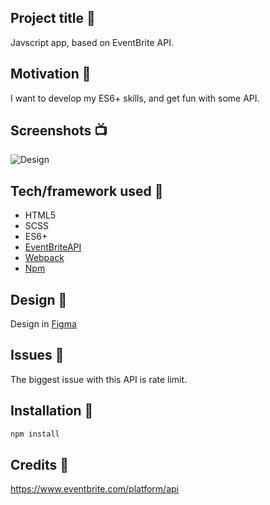 ## Project title 🚀

Javscript app, based on EventBrite API.

## Motivation 🎉

I want to develop my ES6+ skills, and get fun with some API.

## Screenshots 📺

![Design](https://i.ibb.co/VVMbvB1/screeen-12.png)

## Tech/framework used 🔧

- HTML5
- SCSS
- ES6+
- [EventBriteAPI](https://www.eventbrite.com/platform/api)
- [Webpack](https://webpack.js.org/)
- [Npm](https://www.npmjs.com/)

## Design 🎨

Design in [Figma](https://www.figma.com/)

## Issues 🚩

The biggest issue with this API is rate limit.

## Installation 📍

```bash
npm install
```

## Credits 👏

https://www.eventbrite.com/platform/api
